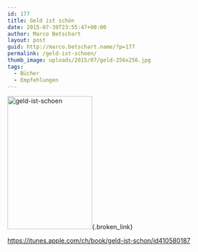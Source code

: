 ```yaml
---
id: 177
title: Geld ist schön
date: 2015-07-30T23:55:47+00:00
author: Marco Betschart
layout: post
guid: http://marco.betschart.name/?p=177
permalink: /geld-ist-schoen/
thumb_image: uploads/2015/07/geld-256x256.jpg
tags:
  - Bücher
  - Empfehlungen
---
```

[<img class=" size-medium wp-image-186 alignleft" src="http://blog.marco.betschart.nameuploads/2015/07/geld-ist-schoen-190x300.jpg" alt="geld-ist-schoen" width="190" height="300" srcset="http://dev.marco-betschart.localuploads/2015/07/geld-ist-schoen-190x300.jpg 190w, http://dev.marco-betschart.localuploads/2015/07/geld-ist-schoen-122x192.jpg 122w, http://dev.marco-betschart.localuploads/2015/07/geld-ist-schoen.jpg 316w" sizes="(max-width: 190px) 100vw, 190px" />](http://blog.marco.betschart.nameuploads/2015/07/geld-ist-schoen.jpg){.broken_link}

<https://itunes.apple.com/ch/book/geld-ist-schon/id410580187>